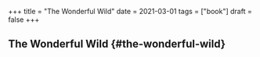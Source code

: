 +++
title = "The Wonderful Wild"
date = 2021-03-01
tags = ["book"]
draft = false
+++

## The Wonderful Wild {#the-wonderful-wild}
